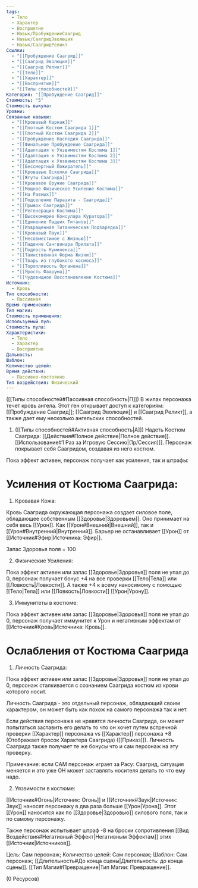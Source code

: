 ```yaml
---
tags:
  - Тело
  - Характер
  - Восприятие
  - Навык/ПробуждениеСаагрид
  - Навык/СаагридЭволюция
  - Навык/СаагридРеликт
Ссылки:
  - "[[Пробуждение Саагрид]]"
  - "[[Саагрид Эволюция]]"
  - "[[Саагрид Реликт]]"
  - "[[Тело]]"
  - "[[Характер]]"
  - "[[Восприятие]]"
  - "[[Типы способностей]]"
Категория: "[[Пробуждение Саагрид]]"
Стоимость: "5"
Стоимость выкупа: 
Уровни: 
Связанные навыки:
  - "[[Кровавый Карнаж]]"
  - "[[Плотный Костюм Саагрида 1]]"
  - "[[Плотный Костюм Саагрида 2]]"
  - "[[Пробуждение Наследия Саагрида]]"
  - "[[Финальное Пробуждение Саагрида]]"
  - "[[Адаптация к Уязвимостям Костюма 1]]"
  - "[[Адаптация к Уязвимостям Костюма 2]]"
  - "[[Адаптация к Уязвимостям Костюма 3]]"
  - "[[Бессмертный Пожиратель]]"
  - "[[Кровавые Осколки Саагрида]]"
  - "[[Жгуты Саагрида]]"
  - "[[Кровавое Оружие Саагрида]]"
  - "[[Мощное Физическое Усиление Костюма]]"
  - "[[На Равных]]"
  - "[[Подселение Паразита - Саагрида]]"
  - "[[Прыжок Саагрида]]"
  - "[[Регенерация Костюма]]"
  - "[[Высокомерие Консулара Куратора]]"
  - "[[Единение Падших Титанов]]"
  - "[[Извращенная Титаническая Подзарядка]]"
  - "[[Кровавый Паук]]"
  - "[[Несовместимое с Жизнью]]"
  - "[[Падение Сангвинара Прилата]]"
  - "[[Подлость Нуминекса]]"
  - "[[Таинственная Форма Жизни]]"
  - "[[Тварь из глубокого космоса]]"
  - "[[Торопливость Органона]]"
  - "[[Ярость Фаарума]]"
  - "[[Чудовищное Восстановление Костюма]]"
Источник:
  - Кровь
Тип способности:
  - Пассивная
Время применения: 
Тип магии: 
Стоимость применения: 
Используемый пул: 
Стоимость пула: 
Характеристики:
  - Тело
  - Характер
  - Восприятие
Дальность: 
Шаблон: 
Количество целей: 
Время действия:
  - Пассивно-постоянно
Тип воздействия: Физический
---
```


([[Типы способностей#Пассивная способность|П]]) В жилах персонажа течет кровь ангела. Этот ген открывает доступ к категориям: [[Пробуждение Саагрид]]; [[Саагрид Эволюция]] и [[Саагрид Реликт]], а также дает ему несколько ангельских способностей. 

1. ([[Типы способностей#Активная способность|А]]) Надеть Костюм Саагрида:  [[Действия#Полное действие|Полное действие]]. [[Использование#1 Раз за Игровую Сессию|(1р/Сессия)]]. Персонаж покрывает себя Саагридом, создавая из него костюм. 

Пока эффект активен, персонаж получает как усиления, так и штрафы:

# Усиления от Костюма Саагрида:

1. Кровавая Кожа: 

Кровь Саагрида окружающая персонажа создает силовое поле, обладающее собственным [[Здоровье|Здоровьем]]. Оно принимает на себя весь [[Урон]]. Как [[Урон#Внешний|Внешний]], так и [[Урон#Внутренний|Внутренний]]. Барьер не останавливает [[Урон]] от [[Источник#Эфир|Источника: Эфир]].

Запас Здоровья поля = 100

2. Физические Усиления:

Пока эффект активен или запас [[Здоровье|Здоровья]] поля не упал до 0, персонаж получает бонус +4 на все проверки [[Тело|Тела]] или [[Ловкость|Ловкости]]. А также +4 к всему наносимому с помощью [[Тело|Тела]] или [[Ловкость|Ловкости]] [[Урон|Урону]]. 

3. Иммунитеты в костюме:

Пока эффект активен или запас [[Здоровье|Здоровья]] поля не упал до 0, персонаж получает иммунитет к Урон и негативным эффектам от [[Источник#Кровь|Источника: Кровь]].

# Ослабления от Костюма Саагрида

1. Личность Саагрида: 

Пока эффект активен или запас [[Здоровье|Здоровья]] поля не упал до 0, персонаж сталкивается с сознанием Саагрида костюм из крови которого носит. 

Личность Саагрида - это отдельный персонаж, обладающий своим характером, он может быть как похож на самого персонажа так и нет. 

Если действия персонажа не нравятся личности Саагрида, он может попытаться заставить его делать то что он хочет путем встречной проверки [[Характер]] персонажа vs [[Характер]] персонажа +8 (Отображает бросок Характера Саагрида) ([[Приказ]]). Личность Саагрида также получает те же бонусы что и сам персонаж на эту проверку. 

Примечание: если САМ персонаж играет за Расу: Саагрид, ситуация меняется и это уже ОН может заставлять носителя делать то что ему надо. 

2. Уязвимости в костюме:

[[Источник#Огонь|Источник: Огонь]] и [[Источник#Звук|Источник: Звук]] наносят персонажу в два раза больше [[Урон|Урона]]. Этот [[Урон]] наносится как по [[Здоровье|Здоровью]] силового поля, так и по самому персонажу. 

Также персонаж испытывает штраф -8 на броски сопротивления [[Вид Воздействия#Негативный Эффект|Негативным Эффектам]] этих [[Источник|Источников]].

Цель: Сам персонаж; Количество целей: Сам персонаж; Шаблон: Сам персонаж; [[Длительность#До конца сцены|Длительность: до конца сцены]]. [[Тип Магии#Превращение|Тип Магии: Превращение]].

(0 Ресурсов)
